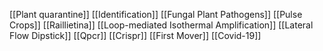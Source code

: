 [[Plant quarantine]]
[[Identification]]
[[Fungal Plant Pathogens]]
[[Pulse Crops]]
[[Raillietina]]
[[Loop-mediated Isothermal Amplification]]
[[Lateral Flow Dipstick]]
[[Qpcr]]
[[Crispr]]
[[First Mover]]
[[Covid-19]]
